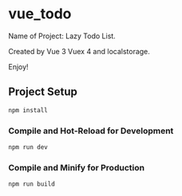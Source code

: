 # vue_todo

Name of Project: Lazy Todo List.

Created by Vue 3 Vuex 4 and localstorage.

Enjoy!

## Project Setup

```sh
npm install
```

### Compile and Hot-Reload for Development

```sh
npm run dev
```

### Compile and Minify for Production

```sh
npm run build
```
